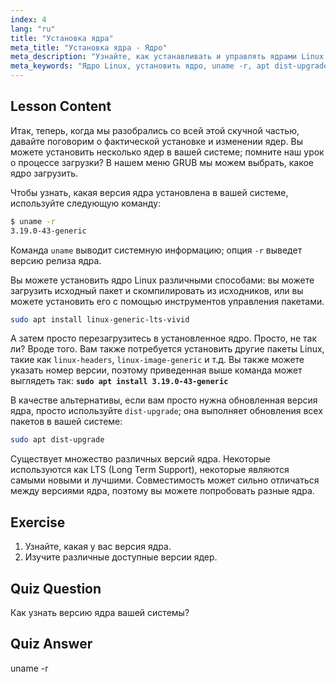 ```yaml
---
index: 4
lang: "ru"
title: "Установка ядра"
meta_title: "Установка ядра - Ядро"
meta_description: "Узнайте, как устанавливать и управлять ядрами Linux. Откройте для себя версии ядра, используйте `uname -r` и команды apt. Начните свой путь в изучении ядра Linux!"
meta_keywords: "Ядро Linux, установить ядро, uname -r, apt dist-upgrade, управление ядром, учебник Linux, Linux для начинающих, руководство по Linux"
---
```


## Lesson Content

Итак, теперь, когда мы разобрались со всей этой скучной частью, давайте поговорим о фактической установке и изменении ядер. Вы можете установить несколько ядер в вашей системе; помните наш урок о процессе загрузки? В нашем меню GRUB мы можем выбрать, какое ядро загрузить.

Чтобы узнать, какая версия ядра установлена в вашей системе, используйте следующую команду:

```bash
$ uname -r
3.19.0-43-generic
```

Команда `uname` выводит системную информацию; опция `-r` выведет версию релиза ядра.

Вы можете установить ядро Linux различными способами: вы можете загрузить исходный пакет и скомпилировать из исходников, или вы можете установить его с помощью инструментов управления пакетами.

```bash
sudo apt install linux-generic-lts-vivid
```

А затем просто перезагрузитесь в установленное ядро. Просто, не так ли? Вроде того. Вам также потребуется установить другие пакеты Linux, такие как `linux-headers`, `linux-image-generic` и т.д. Вы также можете указать номер версии, поэтому приведенная выше команда может выглядеть так: **`sudo apt install 3.19.0-43-generic`**

В качестве альтернативы, если вам просто нужна обновленная версия ядра, просто используйте `dist-upgrade`; она выполняет обновления всех пакетов в вашей системе:

```bash
sudo apt dist-upgrade
```

Существует множество различных версий ядра. Некоторые используются как LTS (Long Term Support), некоторые являются самыми новыми и лучшими. Совместимость может сильно отличаться между версиями ядра, поэтому вы можете попробовать разные ядра.

## Exercise

1. Узнайте, какая у вас версия ядра.
2. Изучите различные доступные версии ядер.

## Quiz Question

Как узнать версию ядра вашей системы?

## Quiz Answer

uname -r
